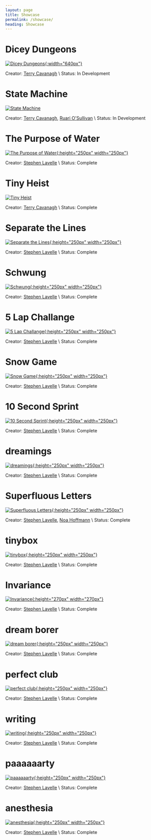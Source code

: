 ```yaml
---
layout: page
title: Showcase
permalink: /showcase/
heading: Showcase
---
```


# Dicey Dungeons
[![Dicey Dungeons](/assets/images/showcase/dicey.png "Dicey Dungeons"){:width="640px"}](http://diceydungeons.com/)

Creator: [Terry Cavanagh](http://distractionware.com) \\
Status: In Development

# State Machine
[![State Machine](/assets/images/showcase/statemachine.png "State Machine")](http://statemachinegame.com)

Creator: [Terry Cavanagh](http://distractionware.com), [Ruari O'Sullivan](http://wootfu.com/) \\
Status: In Development

# The Purpose of Water
[![The Purpose of Water](/assets/images/showcase/derzweck.png "The Purpose of Water"){:height="250px" width="250px"}](https://ded.increpare.com/~locus/ZweckDesWassers/)

Creator: [Stephen Lavelle](https://www.increpare.com) \\
Status: Complete

# Tiny Heist
[![Tiny Heist](/assets/images/showcase/tinyheist-640x293.png "Tiny Heist")](https://terrycavanaghgames.com/tinyheist/)

Creator: [Terry Cavanagh](http://distractionware.com) \\
Status: Complete

# Separate the Lines
[![Separate the Lines](/assets/images/showcase/separate_the_lines.png "Separate the Lines"){:height="250px" width="250px"}](https://ded.increpare.com/~locus/separate_the_lines/)

Creator: [Stephen Lavelle](https://www.increpare.com) \\
Status: Complete

# Schwung
[![Schwung](/assets/images/showcase/Schwung.png "Schwung"){:height="250px" width="250px"}](https://ded.increpare.com/~locus/Schwung/)

Creator: [Stephen Lavelle](https://www.increpare.com) \\
Status: Complete

# 5 Lap Challange
[![5 Lap Challange](/assets/images/showcase/5runden.png "5 Lap Challange"){:height="250px" width="250px"}](https://ded.increpare.com/~locus/5runden/)

Creator: [Stephen Lavelle](https://www.increpare.com) \\
Status: Complete

# Snow Game
[![Snow Game](/assets/images/showcase/schneespiel.png "Snow Game"){:height="250px" width="250px"}](https://ded.increpare.com/~locus/schneespiel/)

Creator: [Stephen Lavelle](https://www.increpare.com) \\
Status: Complete

# 10 Second Sprint
[![10 Second Sprint](/assets/images/showcase/10secondsprint.png "10 Second Sprint"){:height="250px" width="250px"}](https://ded.increpare.com/~locus/10SekundenSprint/)

Creator: [Stephen Lavelle](https://www.increpare.com) \\
Status: Complete

# dreamings
[![dreamings](/assets/images/showcase/dreamings.png "dreamings"){:height="250px" width="250px"}](https://ded.increpare.com/~locus/dreamings/)

Creator: [Stephen Lavelle](https://www.increpare.com) \\
Status: Complete

# Superfluous Letters
[![Superfluous Letters](/assets/images/showcase/superfluousletters.png "Superfluous Letters"){:height="250px" width="250px"}](https://ded.increpare.com/~locus/superfluousletters/)

Creator: [Stephen Lavelle](https://www.increpare.com), [Noa Hoffmann](https://twitter.com/noa_cubestudio) \\
Status: Complete

# tinybox
[![tinybox](/assets/images/showcase/tinybox.png "tinybox"){:height="250px" width="250px"}](http://www.tiny-box.net)

Creator: [Stephen Lavelle](https://www.increpare.com) \\
Status: Complete

# Invariance
[![Invariance](/assets/images/showcase/invariance.png "Invariance"){:height="270px" width="270px"}](https://ded.increpare.com/~locus/Invariance/)

Creator: [Stephen Lavelle](https://www.increpare.com) \\
Status: Complete

# dream borer
[![dream borer](/assets/images/showcase/dreamborer.png "dream borer"){:height="250px" width="250px"}](https://ded.increpare.com/~locus/dreamborer/)

Creator: [Stephen Lavelle](https://www.increpare.com) \\
Status: Complete

# perfect club
[![perfect club](/assets/images/showcase/perfectclub.png "perfect club"){:height="250px" width="250px"}](https://ded.increpare.com/~locus/perfectclub/)

Creator: [Stephen Lavelle](https://www.increpare.com) \\
Status: Complete

# writing
[![writing](/assets/images/showcase/writing.png "writing"){:height="250px" width="250px"}](https://ded.increpare.com/~locus/writing/)

Creator: [Stephen Lavelle](https://www.increpare.com) \\
Status: Complete

# paaaaaarty
[![paaaaaarty](/assets/images/showcase/paaaaaarty.png "paaaaaarty"){:height="250px" width="250px"}](https://ded.increpare.com/~locus/paaaarty/)

Creator: [Stephen Lavelle](https://www.increpare.com) \\
Status: Complete

# anesthesia
[![anesthesia](/assets/images/showcase/anesthesia.png "anesthesia"){:height="250px" width="250px"}](https://ded.increpare.com/~locus/anesthesia/)

Creator: [Stephen Lavelle](https://www.increpare.com) \\
Status: Complete